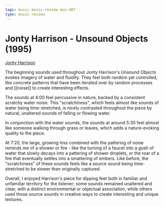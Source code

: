 ```yaml
---
tags: music music-review mus-407
type: music-review
---
```


# Jonty Harrison - Unsound Objects (1995)

[Jonty Harrison](https://web.archive.org/web/20070707125656/http://artsweb.bham.ac.uk/harrison/biography.htm)

The beginning sounds used throughout Jonty Harrison's _Unsound Objects_ evokes imagery of water and fluidity. They feel both random yet controlled, like concrete patterns that have been iterated over by random processes and [[noise]] to create interesting effects.

The sounds at 4:00 feel percussive in nature, backed by a consistent scratchy water noise. This "scratchiness", which feels almost like sounds of water being time-stretched, is nicely contrasted throughout the piece by natural, unaltered sounds of falling or flowing water.

In conjunction with the water sounds, the sounds at around 5:30 feel almost like someone walking through grass or leaves, which adds a nature-evoking quality to the piece.

At 7:20, the large, growing hiss combined with the pattering of noise reminds me of a shower or fire - like the turning of a faucet into a gush of water that slowly decays into a pattering of shower droplets, or the roar of a fire that eventually settles into a smattering of embers. Like before, the "scratchiness" of these sounds feels like a source sound being time-stretched to be slower than originally captured.

Overall, I enjoyed Harrison's piece for dipping feet both in familiar and unfamiliar territory for the listener; some sounds remained unaltered and clear, with a distinct environmental or objectual association, while others used those source sounds in creative ways to create interesting and unique textures.

